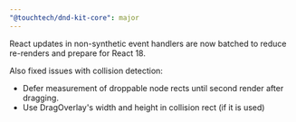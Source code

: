 ```yaml
---
"@touchtech/dnd-kit-core": major
---
```


React updates in non-synthetic event handlers are now batched to reduce re-renders and prepare for React 18.

Also fixed issues with collision detection:
- Defer measurement of droppable node rects until second render after dragging.
- Use DragOverlay's width and height in collision rect (if it is used)
